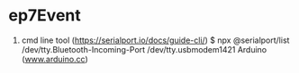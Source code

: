 # ep7Event

1. cmd line tool (https://serialport.io/docs/guide-cli/)
$ npx @serialport/list
/dev/tty.Bluetooth-Incoming-Port
/dev/tty.usbmodem1421    Arduino (www.arduino.cc)